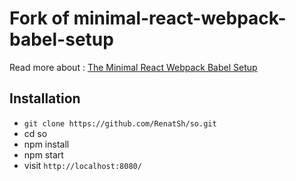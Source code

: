 # Fork of minimal-react-webpack-babel-setup

Read more about : [The Minimal React Webpack Babel Setup](https://www.robinwieruch.de/minimal-react-webpack-babel-setup/)

## Installation

* `git clone https://github.com/RenatSh/so.git`
* cd so
* npm install
* npm start
* visit `http://localhost:8080/`
